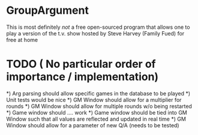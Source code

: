 # GroupArgument
This is most definitely *not* a free open-sourced program that allows one to play a version of the t.v. show hosted by Steve Harvey (Family Fued) for free at home

# TODO ( No particular order of importance  / implementation)
*) Arg parsing should allow specific games in the database to be played
*) Unit tests would be nice
*) GM Window should allow for a multiplier for rounds
*) GM Window should allow for multiple rounds w/o being restarted
*) Game window should .... work
*) Game window should be tied into GM Window such that all values are reflected and 
    updated in real time
*) GM Window should allow for a parameter of new Q/A (needs to be tested)